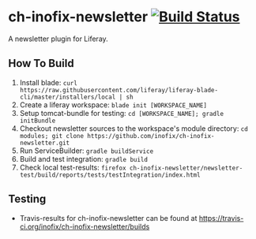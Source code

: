 # ch-inofix-newsletter [![Build Status](https://travis-ci.org/inofix/ch-inofix-newsletter.svg?branch=master)](https://travis-ci.org/inofix/ch-inofix-newsletter)
A newsletter plugin for Liferay.

## How To Build
1. Install blade: `curl https://raw.githubusercontent.com/liferay/liferay-blade-cli/master/installers/local | sh`
1. Create a liferay workspace: `blade init [WORKSPACE_NAME]`
1. Setup tomcat-bundle for testing: `cd [WORKSPACE_NAME]; gradle initBundle`
1. Checkout newsletter sources to the workspace's module directory: `cd modules; git clone https://github.com/inofix/ch-inofix-newsletter.git`
1. Run ServiceBuilder: `gradle buildService`
1. Build and test integration: `gradle build`
1. Check local test-results: `firefox ch-inofix-newsletter/newsletter-test/build/reports/tests/testIntegration/index.html`

## Testing
* Travis-results for ch-inofix-newsletter can be found at https://travis-ci.org/inofix/ch-inofix-newsletter/builds
